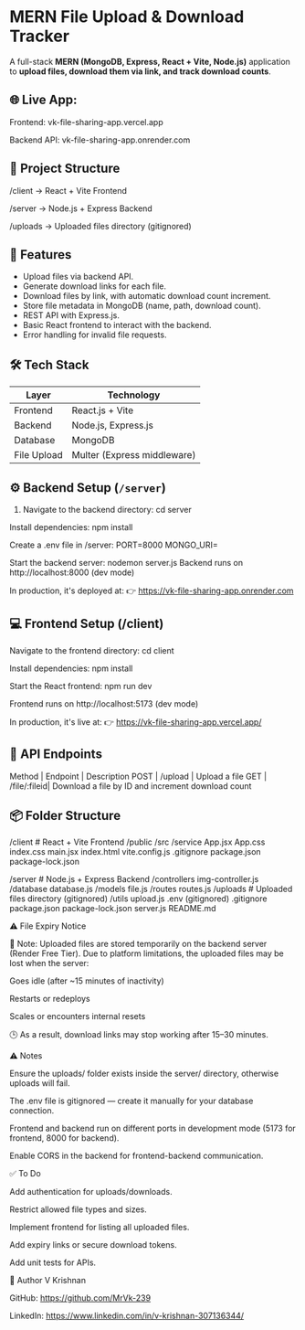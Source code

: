 # MERN File Upload & Download Tracker

A full-stack **MERN (MongoDB, Express, React + Vite, Node.js)** application to **upload files, download them via link, and track download counts**.

## 🌐 Live App:
Frontend: vk-file-sharing-app.vercel.app 

Backend API: vk-file-sharing-app.onrender.com


## 📂 Project Structure

/client -> React + Vite Frontend

/server -> Node.js + Express Backend

/uploads -> Uploaded files directory (gitignored)


## 🚀 Features

- Upload files via backend API.
- Generate download links for each file.
- Download files by link, with automatic download count increment.
- Store file metadata in MongoDB (name, path, download count).
- REST API with Express.js.
- Basic React frontend to interact with the backend.
- Error handling for invalid file requests.


## 🛠️ Tech Stack

| Layer      | Technology   |
|------------|--------------|
| Frontend   | React.js + Vite|
| Backend    | Node.js, Express.js |
| Database   | MongoDB      |
| File Upload| Multer (Express middleware) |


## ⚙️ Backend Setup (`/server`)

1. Navigate to the backend directory:
cd server

Install dependencies:
npm install

Create a .env file in /server:
PORT=8000
MONGO_URI=<your-mongodb-connection-string>

Start the backend server:
nodemon server.js
Backend runs on http://localhost:8000 (dev mode)

In production, it's deployed at:
👉 https://vk-file-sharing-app.onrender.com


## 💻 Frontend Setup (/client)

Navigate to the frontend directory:
cd client

Install dependencies:
npm install

Start the React frontend:
npm run dev

Frontend runs on http://localhost:5173 (dev mode)

In production, it's live at:
👉 https://vk-file-sharing-app.vercel.app/


## 🎯 API Endpoints
Method  |	Endpoint   | Description
POST    | /upload      | Upload a file
GET	    | /file/:fileid| Download a file by ID and increment download count


## 📦 Folder Structure

/client                # React + Vite Frontend
    /public
    /src
        /service
        App.jsx
        App.css
        index.css
        main.jsx
    index.html
    vite.config.js
    .gitignore
    package.json
    package-lock.json

/server                # Node.js + Express Backend
    /controllers
        img-controller.js
    /database
        database.js
    /models
        file.js
    /routes
        routes.js
    /uploads            # Uploaded files directory (gitignored)
    /utils
        upload.js
    .env (gitignored)
    .gitignore
    package.json
    package-lock.json
    server.js
README.md



⚠️ File Expiry Notice

📁 Note: Uploaded files are stored temporarily on the backend server (Render Free Tier).
Due to platform limitations, the uploaded files may be lost when the server:

Goes idle (after ~15 minutes of inactivity)

Restarts or redeploys

Scales or encounters internal resets

🕒 As a result, download links may stop working after 15–30 minutes.



⚠️ Notes

Ensure the uploads/ folder exists inside the server/ directory, otherwise uploads will fail.

The .env file is gitignored — create it manually for your database connection.

Frontend and backend run on different ports in development mode (5173 for frontend, 8000 for backend).

Enable CORS in the backend for frontend-backend communication.



✅ To Do

Add authentication for uploads/downloads.

Restrict allowed file types and sizes.

Implement frontend for listing all uploaded files.

Add expiry links or secure download tokens.

Add unit tests for APIs.


👤 Author
V Krishnan

GitHub: https://github.com/MrVk-239

LinkedIn: https://www.linkedin.com/in/v-krishnan-307136344/

